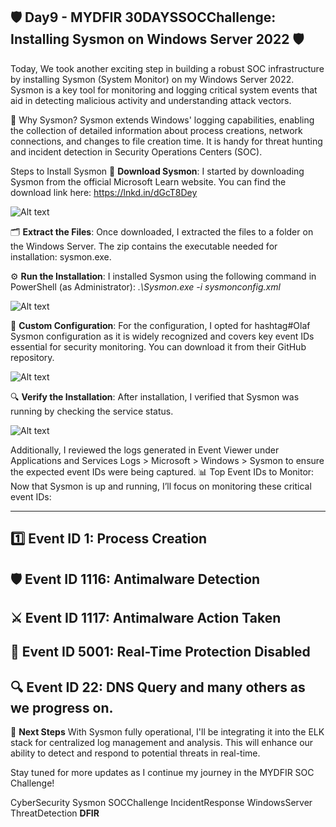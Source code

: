 🛡️ **Day9** - MYDFIR **30DAYSSOCChallenge**: Installing Sysmon on Windows Server 2022 🛡️
---

Today, We took another exciting step in building a robust SOC infrastructure by installing Sysmon (System Monitor) on my Windows Server 2022. Sysmon is a key tool for monitoring and logging critical system events that aid in detecting malicious activity and understanding attack vectors.

🎯 Why Sysmon?
Sysmon extends Windows' logging capabilities, enabling the collection of detailed information about process creations, network connections, and changes to file creation time. It is handy for threat hunting and incident detection in Security Operations Centers (SOC).

Steps to Install Sysmon
🔗 **Download Sysmon**:
I started by downloading Sysmon from the official Microsoft Learn website. You can find the download link here: https://lnkd.in/dGcT8Dey

![Alt text](https://raw.githubusercontent.com/Virus192/Day-9-Introduction-to-Sysmon/main/Images/IMG-20240911-WA0223.jpg)


🗂️ **Extract the Files**:
Once downloaded, I extracted the files to a folder on the Windows Server. The zip contains the executable needed for installation: sysmon.exe.

⚙️ **Run the Installation**:
I installed Sysmon using the following command in PowerShell (as Administrator): **.\Sysmon.exe* -i sysmonconfig.xml*

![Alt text](https://raw.githubusercontent.com/Virus192/Day-9-Introduction-to-Sysmon/main/Images/IMG-20240911-WA0224.jpg)

📝 **Custom Configuration**:
For the configuration, I opted for hashtag#Olaf Sysmon configuration as it is widely recognized and covers key event IDs essential for security monitoring. You can download it from their GitHub repository.

![Alt text](https://raw.githubusercontent.com/Virus192/Day-9-Introduction-to-Sysmon/main/Images/IMG-20240911-WA0225.jpg)


🔍 **Verify the Installation**:
After installation, I verified that Sysmon was running by checking the service status.

![Alt text](https://github.com/Virus192/Day-9-Introduction-to-Sysmon/blob/main/Images/IMG-20240911-WA0226.jpg)

 
Additionally, I reviewed the logs generated in Event Viewer under Applications and Services Logs > Microsoft > Windows > Sysmon to ensure the expected event IDs were being captured.
📊 Top Event IDs to Monitor:
Now that Sysmon is up and running, I’ll focus on monitoring these critical event IDs:

---
1️⃣ **Event ID 1**: Process Creation
--
🛡️ **Event ID 1116**: Antimalware Detection
--
⚔️ **Event ID 1117**: Antimalware Action Taken
--
🚨  **Event ID 5001**: Real-Time Protection Disabled
--
🔍 **Event ID 22**: DNS Query and many others as we progress on.
--

🚀 **Next Steps**
With Sysmon fully operational, I'll be integrating it into the ELK stack for centralized log management and analysis. This will enhance our ability to detect and respond to potential threats in real-time.

Stay tuned for more updates as I continue my journey in the MYDFIR SOC Challenge!

CyberSecurity Sysmon SOCChallenge IncidentResponse WindowsServer ThreatDetection **DFIR**
